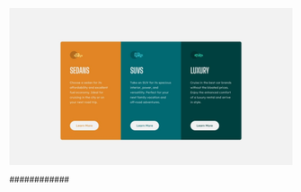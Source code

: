 ![Design preview for the 3-column preview card component coding challenge](/public/design/desktop-design.jpg)

############
